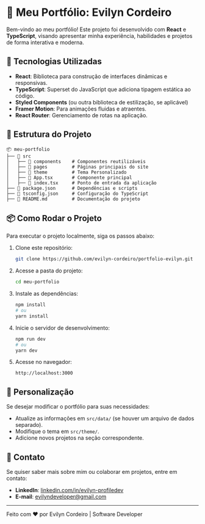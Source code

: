 # 📌 Meu Portfólio: Evilyn Cordeiro

Bem-vindo ao meu portfólio! Este projeto foi desenvolvido com **React** e **TypeScript**, visando apresentar minha experiência, habilidades e projetos de forma interativa e moderna.

## 🚀 Tecnologias Utilizadas

- **React**: Biblioteca para construção de interfaces dinâmicas e responsivas.
- **TypeScript**: Superset do JavaScript que adiciona tipagem estática ao código.
- **Styled Components** (ou outra biblioteca de estilização, se aplicável)
- **Framer Motion**: Para animações fluidas e atraentes.
- **React Router**: Gerenciamento de rotas na aplicação.

## 📂 Estrutura do Projeto

```
📦 meu-portfolio
├── 📂 src
│   ├── 📂 components    # Componentes reutilizáveis
│   ├── 📂 pages         # Páginas principais do site
│   ├── 📂 theme         # Tema Personalizado
│   ├── 📜 App.tsx       # Componente principal
│   ├── 📜 index.tsx     # Ponto de entrada da aplicação
├── 📜 package.json      # Dependências e scripts
├── 📜 tsconfig.json     # Configuração do TypeScript
├── 📜 README.md         # Documentação do projeto
```

## 📦 Como Rodar o Projeto

Para executar o projeto localmente, siga os passos abaixo:

1. Clone este repositório:

   ```sh
   git clone https://github.com/evilyn-cordeiro/portfolio-evilyn.git
   ```

2. Acesse a pasta do projeto:

   ```sh
   cd meu-portfolio
   ```

3. Instale as dependências:

   ```sh
   npm install
   # ou
   yarn install
   ```

4. Inicie o servidor de desenvolvimento:

   ```sh
   npm run dev
   # ou
   yarn dev
   ```

5. Acesse no navegador:
   ```
   http://localhost:3000
   ```

## 🎨 Personalização

Se desejar modificar o portfólio para suas necessidades:

- Atualize as informações em `src/data/` (se houver um arquivo de dados separado).
- Modifique o tema em `src/theme/`.
- Adicione novos projetos na seção correspondente.

## 📌 Contato

Se quiser saber mais sobre mim ou colaborar em projetos, entre em contato:

- **LinkedIn**: [linkedin.com/in/evilyn-profiledev](https://linkedin.com/in/evilyn-profiledev)
- **E-mail**: evilyndeveloper@gmail.com

---

Feito com ❤️ por Evilyn Cordeiro | Software Developer
